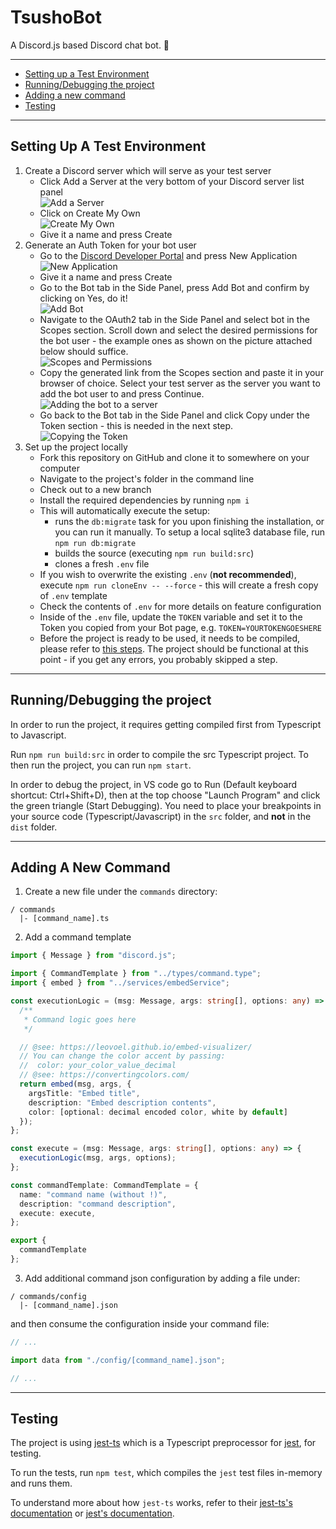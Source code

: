 # TsushoBot

A Discord.js based Discord chat bot. 🤖

---

- [Setting up a Test Environment](#setting-up-a-test-environment)
- [Running/Debugging the project](#running-debugging-the-project)
- [Adding a new command](#adding-a-new-command)
- [Testing](#testing)

---

## Setting Up A Test Environment

1. Create a Discord server which will serve as your test server
   - Click Add a Server at the very bottom of your Discord server list panel  
     ![Add a Server](https://i.imgur.com/s9qjR44.png)
   - Click on Create My Own  
     ![Create My Own](https://i.imgur.com/jhpu1mr.png)
   - Give it a name and press Create
2. Generate an Auth Token for your bot user
   - Go to the [Discord Developer Portal](https://discord.com/developers/applications/) and press New Application  
     ![New Application](https://i.imgur.com/2154sWK.png)
   - Give it a name and press Create
   - Go to the Bot tab in the Side Panel, press Add Bot and confirm by clicking on Yes, do it!  
     ![Add Bot](https://i.imgur.com/zqc2Gd1.png)
   - Navigate to the OAuth2 tab in the Side Panel and select bot in the Scopes section. Scroll down and select the desired permissions for the bot user - the example ones as shown on the picture attached below should suffice.  
     ![Scopes and Permissions](https://i.imgur.com/vd6DCzt.png)
   - Copy the generated link from the Scopes section and paste it in your browser of choice. Select your test server as the server you want to add the bot user to and press Continue.  
     ![Adding the bot to a server](https://i.imgur.com/vj2hqu9.png)
   - Go back to the Bot tab in the Side Panel and click Copy under the Token section - this is needed in the next step.  
     ![Copying the Token](https://i.imgur.com/veMUjWk.png)
3. Set up the project locally
   - Fork this repository on GitHub and clone it to somewhere on your computer
   - Navigate to the project's folder in the command line
   - Check out to a new branch
   - Install the required dependencies by running `npm i`
   - This will automatically execute the setup:
     - runs the `db:migrate` task for you upon finishing the installation, or you can run it manually. To setup a local sqlite3 database file, run `npm run db:migrate`
     - builds the source (executing `npm run build:src`)
     - clones a fresh `.env` file
   - If you wish to overwrite the existing `.env` (**not recommended**), execute `npm run cloneEnv -- --force` - this will create a fresh copy of `.env` template
   - Check the contents of `.env` for more details on feature configuration
   - Inside of the `.env` file, update the `TOKEN` variable and set it to the Token you copied from your Bot page, e.g. `TOKEN=YOURTOKENGOESHERE`
   - Before the project is ready to be used, it needs to be compiled, please refer to [this steps](#running-debugging-the-project).
   The project should be functional at this point - if you get any errors, you probably skipped a step.

---

## <a id="running-debugging-the-project"></a> Running/Debugging the project

In order to run the project, it requires getting compiled first from Typescript to Javascript.

Run `npm run build:src` in order to compile the src Typescript project.
To then run the project, you can run `npm start`.

In order to debug the project, in VS code go to Run (Default keyboard shortcut: Ctrl+Shift+D), then at the top choose "Launch Program" and click the green triangle (Start Debugging).
You need to place your breakpoints in your source code (Typescript/Javascript) in the `src` folder, and **not** in the `dist` folder.

---

## Adding A New Command

1. Create a new file under the `commands` directory:

```
/ commands
  |- [command_name].ts
```

2. Add a command template

```ts
import { Message } from "discord.js";

import { CommandTemplate } from "../types/command.type";
import { embed } from "../services/embedService";

const executionLogic = (msg: Message, args: string[], options: any) => {
  /**
   * Command logic goes here
   */

  // @see: https://leovoel.github.io/embed-visualizer/
  // You can change the color accent by passing:
  //  color: your_color_value_decimal
  // @see: https://convertingcolors.com/
  return embed(msg, args, {
    argsTitle: "Embed title",
    description: "Embed description contents",
    color: [optional: decimal encoded color, white by default]
  });
};

const execute = (msg: Message, args: string[], options: any) => {
  executionLogic(msg, args, options);
};

const commandTemplate: CommandTemplate = {
  name: "command name (without !)",
  description: "command description",
  execute: execute,
};

export { 
  commandTemplate
};
```

3. Add additional command json configuration by adding a file under:
```
/ commands/config
  |- [command_name].json
```
and then consume the configuration inside your command file:
```ts
// ...

import data from "./config/[command_name].json";

// ...
```

---

## Testing

The project is using [jest-ts](https://github.com/kulshekhar/ts-jest) which is a Typescript preprocessor for [jest](https://jestjs.io/), for testing.

To run the tests, run `npm test`, which compiles the `jest` test files in-memory and runs them.

To understand more about how `jest-ts` works, refer to their [jest-ts's documentation](https://kulshekhar.github.io/ts-jest/docs/installation) or [jest's documentation](https://jestjs.io/docs/en/getting-started).
